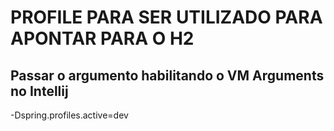  # PROFILE PARA SER UTILIZADO PARA APONTAR PARA O H2
 ## Passar o argumento habilitando o VM Arguments no Intellij
-Dspring.profiles.active=dev
